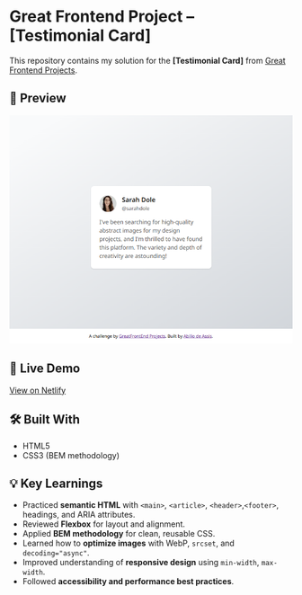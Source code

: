 # Great Frontend Project – [Testimonial Card]

This repository contains my solution for the **[Testimonial Card]** from [Great Frontend Projects](https://www.greatfrontend.com/projects).

## 📸 Preview

![Screenshot of the project](./screencapture.png)

## 🚀 Live Demo

[View on Netlify](https://your-netlify-link.netlify.app)

## 🛠️ Built With

- HTML5
- CSS3 (BEM methodology)

## 💡 Key Learnings

- Practiced **semantic HTML** with `<main>`, `<article>`, `<header>`,`<footer>`, headings, and ARIA attributes.
- Reviewed **Flexbox** for layout and alignment.
- Applied **BEM methodology** for clean, reusable CSS.
- Learned how to **optimize images** with WebP, `srcset`, and `decoding="async"`.
- Improved understanding of **responsive design** using `min-width`, `max-width`.
- Followed **accessibility and performance best practices**.
